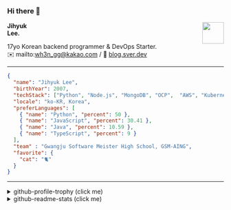 ### Hi there 👋
<img src="https://github.githubassets.com/images/mona-loading-default.gif" width="50px" align="right">
</a>

**Jihyuk\
Lee.**

17yo Korean backend programmer & DevOps Starter.\
✉️ mailto:wh3n_gg@kakao.com
/ 
🔗 [blog.sver.dev](https://blog.sver.dev)

---

```json
{
  "name": "Jihyuk Lee",
  "birthYear": 2007,
  "techStack": ["Python", "Node.js", "MongoDB", "OCP",  "AWS", "Kubernetes"],
  "locale": "ko-KR, Korea",
  "preferLanguages": [
    { "name": "Python", "percent": 50 },
    { "name": "JavaScript", "percent": 30.41 },
    { "name": "Java", "percent": 10.59 },
    { "name": "TypeScript", "percent": 9 }
  ],
  "team" : "Gwangju Software Meister High School, GSM-AING",
  "favorite": {
    "cat": "🐈"
  }
}
```
---
<details>
  <summary>github-profile-trophy (click me)</summary>
  
![](https://github-profile-trophy.vercel.app/?username=withJihyuk&row=1&column=8&theme=nord)
  
</details>
<details>
  <summary>github-readme-stats (click me)</summary>
  
<!--START_SECTION:waka-->
![Code Time](http://img.shields.io/badge/Code%20Time-276%20hrs%2033%20mins-blue)

![Lines of code](https://img.shields.io/badge/%EC%A0%80%EB%8A%94%20%EC%97%AC%ED%83%9C%EA%B9%8C%EC%A7%80%20-258.6%20thousand%20%EC%A4%84%EC%9D%98%20%EC%BD%94%EB%93%9C%EB%A5%BC%20%EC%9E%91%EC%84%B1%ED%96%88%EC%96%B4%EC%9A%94.-blue)

**저는 저녁형 인간이에요. 🦉** 

```text
🌞 아침                     48 commits          ███░░░░░░░░░░░░░░░░░░░░░░   11.24 % 
🌆 낮　                     122 commits         ███████░░░░░░░░░░░░░░░░░░   28.57 % 
🌃 저녁                     186 commits         ███████████░░░░░░░░░░░░░░   43.56 % 
🌙 밤　                     71 commits          ████░░░░░░░░░░░░░░░░░░░░░   16.63 % 
```


📊 **저는 이번주를 이렇게 시간을 보냈어요.** 

```text
🕑︎ Timezone: Asia/Seoul

💬 프로그래밍 언어들: 
TypeScript               2 hrs 4 mins        ███████████████████████░░   92.33 % 
Python                   5 mins              █░░░░░░░░░░░░░░░░░░░░░░░░   03.88 % 
Other                    4 mins              █░░░░░░░░░░░░░░░░░░░░░░░░   03.07 % 
CSS                      0 secs              ░░░░░░░░░░░░░░░░░░░░░░░░░   00.67 % 
Image (svg)              0 secs              ░░░░░░░░░░░░░░░░░░░░░░░░░   00.04 % 

🔥 에디터들: 
VS Code                  2 hrs 14 mins       █████████████████████████   100.00 % 

💻 운영 체제들: 
Windows                  2 hrs 14 mins       █████████████████████████   100.00 % 
```


 Last Updated on 21/03/2024 18:37:43 UTC
<!--END_SECTION:waka-->

</details>

</div>

